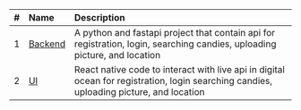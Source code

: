 |   #   | Name                                   | Description                                                                         |
| :---: | :--------------------------------------| :-----------------------------------------------------------------------------------|
|   1   | [Backend](./Backend/)                  | A python and fastapi project that contain api for registration, login, searching candies, uploading picture, and location                  |
|   2   | [UI](./UserInterface/)                  | React native code to interact with live api in digital ocean for registration, login searching candies, uploading picture, and location  |


